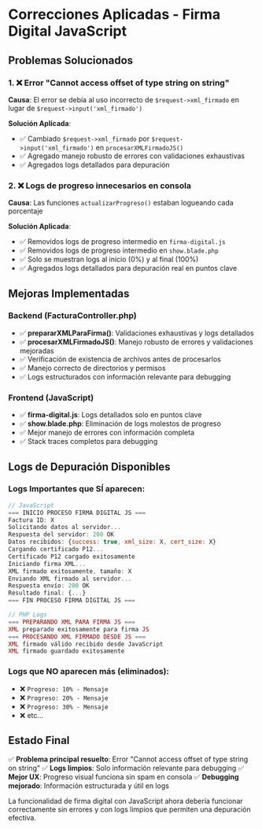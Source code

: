 # Correcciones Aplicadas - Firma Digital JavaScript

## Problemas Solucionados

### 1. ❌ Error "Cannot access offset of type string on string"
**Causa**: El error se debía al uso incorrecto de `$request->xml_firmado` en lugar de `$request->input('xml_firmado')`

**Solución Aplicada**:
- ✅ Cambiado `$request->xml_firmado` por `$request->input('xml_firmado')` en `procesarXMLFirmadoJS()`
- ✅ Agregado manejo robusto de errores con validaciones exhaustivas
- ✅ Agregados logs detallados para depuración

### 2. ❌ Logs de progreso innecesarios en consola
**Causa**: Las funciones `actualizarProgreso()` estaban logueando cada porcentaje

**Solución Aplicada**:
- ✅ Removidos logs de progreso intermedio en `firma-digital.js`
- ✅ Removidos logs de progreso intermedio en `show.blade.php`
- ✅ Solo se muestran logs al inicio (0%) y al final (100%)
- ✅ Agregados logs detallados para depuración real en puntos clave

## Mejoras Implementadas

### Backend (FacturaController.php)
- ✅ **prepararXMLParaFirma()**: Validaciones exhaustivas y logs detallados
- ✅ **procesarXMLFirmadoJS()**: Manejo robusto de errores y validaciones mejoradas
- ✅ Verificación de existencia de archivos antes de procesarlos
- ✅ Manejo correcto de directorios y permisos
- ✅ Logs estructurados con información relevante para debugging

### Frontend (JavaScript)
- ✅ **firma-digital.js**: Logs detallados solo en puntos clave
- ✅ **show.blade.php**: Eliminación de logs molestos de progreso
- ✅ Mejor manejo de errores con información completa
- ✅ Stack traces completos para debugging

## Logs de Depuración Disponibles

### Logs Importantes que SÍ aparecen:
```javascript
// JavaScript
=== INICIO PROCESO FIRMA DIGITAL JS ===
Factura ID: X
Solicitando datos al servidor...
Respuesta del servidor: 200 OK
Datos recibidos: {success: true, xml_size: X, cert_size: X}
Cargando certificado P12...
Certificado P12 cargado exitosamente
Iniciando firma XML...
XML firmado exitosamente, tamaño: X
Enviando XML firmado al servidor...
Respuesta envío: 200 OK
Resultado final: {...}
=== FIN PROCESO FIRMA DIGITAL JS ===
```

```php
// PHP Logs
=== PREPARANDO XML PARA FIRMA JS ===
XML preparado exitosamente para firma JS
=== PROCESANDO XML FIRMADO DESDE JS ===
XML firmado válido recibido desde JavaScript
XML firmado guardado exitosamente
```

### Logs que NO aparecen más (eliminados):
- ❌ `Progreso: 10% - Mensaje`
- ❌ `Progreso: 20% - Mensaje`
- ❌ `Progreso: 30% - Mensaje`
- ❌ etc...

## Estado Final
✅ **Problema principal resuelto**: Error "Cannot access offset of type string on string"
✅ **Logs limpios**: Solo información relevante para debugging
✅ **Mejor UX**: Progreso visual funciona sin spam en consola
✅ **Debugging mejorado**: Información estructurada y útil en logs

La funcionalidad de firma digital con JavaScript ahora debería funcionar correctamente sin errores y con logs limpios que permiten una depuración efectiva.
